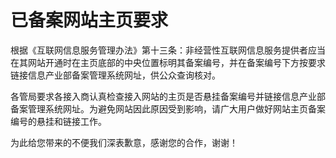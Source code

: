 # 已备案网站主页要求

根据《互联网信息服务管理办法》第十三条：非经营性互联网信息服务提供者应当在其网站开通时在主页底部的中央位置标明其备案编号，并在备案编号下方按要求链接信息产业部备案管理系统网址，供公众查询核对。

各管局要求各接入商认真检查接入网站的主页是否悬挂备案编号并链接信息产业部备案管理系统网址。为避免网站因此原因受到影响，请广大用户做好网站主页备案编号的悬挂和链接工作。

为此给您带来的不便我们深表歉意，感谢您的合作，谢谢！